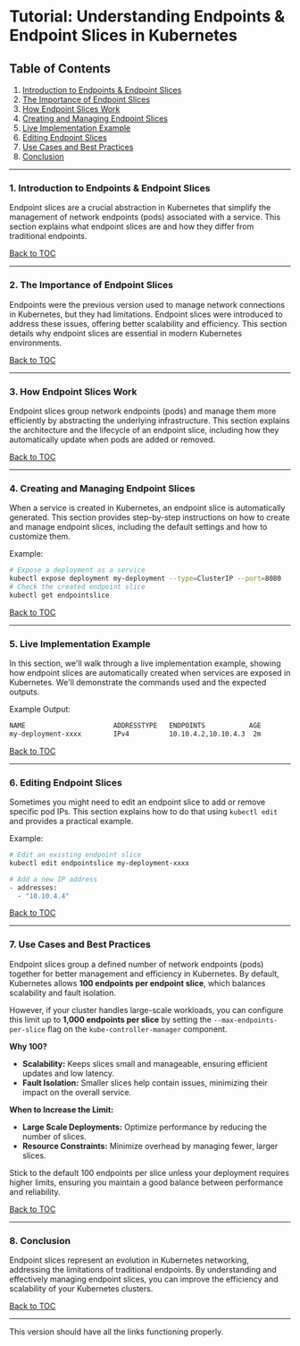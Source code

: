 # Tutorial: Understanding Endpoints & Endpoint Slices in Kubernetes

## Table of Contents

1. [Introduction to Endpoints & Endpoint Slices](#1-introduction-to-endpoints--endpoint-slices)
2. [The Importance of Endpoint Slices](#2-the-importance-of-endpoint-slices)
3. [How Endpoint Slices Work](#3-how-endpoint-slices-work)
4. [Creating and Managing Endpoint Slices](#4-creating-and-managing-endpoint-slices)
5. [Live Implementation Example](#5-live-implementation-example)
6. [Editing Endpoint Slices](#6-editing-endpoint-slices)
7. [Use Cases and Best Practices](#7-use-cases-and-best-practices)
8. [Conclusion](#8-conclusion)

---

### 1. Introduction to Endpoints & Endpoint Slices

Endpoint slices are a crucial abstraction in Kubernetes that simplify the management of network endpoints (pods) associated with a service. This section explains what endpoint slices are and how they differ from traditional endpoints.

[Back to TOC](#tutorial-understanding-endpoints--endpoint-slices-in-kubernetes)

---

### 2. The Importance of Endpoint Slices

Endpoints were the previous version used to manage network connections in Kubernetes, but they had limitations. Endpoint slices were introduced to address these issues, offering better scalability and efficiency. This section details why endpoint slices are essential in modern Kubernetes environments.

[Back to TOC](#tutorial-understanding-endpoints--endpoint-slices-in-kubernetes)

---

### 3. How Endpoint Slices Work

Endpoint slices group network endpoints (pods) and manage them more efficiently by abstracting the underlying infrastructure. This section explains the architecture and the lifecycle of an endpoint slice, including how they automatically update when pods are added or removed.

[Back to TOC](#tutorial-understanding-endpoints--endpoint-slices-in-kubernetes)

---

### 4. Creating and Managing Endpoint Slices

When a service is created in Kubernetes, an endpoint slice is automatically generated. This section provides step-by-step instructions on how to create and manage endpoint slices, including the default settings and how to customize them.

Example:
```bash
# Expose a deployment as a service
kubectl expose deployment my-deployment --type=ClusterIP --port=8080
# Check the created endpoint slice
kubectl get endpointslice
```

[Back to TOC](#tutorial-understanding-endpoints--endpoint-slices-in-kubernetes)

---

### 5. Live Implementation Example

In this section, we'll walk through a live implementation example, showing how endpoint slices are automatically created when services are exposed in Kubernetes. We'll demonstrate the commands used and the expected outputs.

Example Output:
```bash
NAME                      ADDRESSTYPE   ENDPOINTS           AGE
my-deployment-xxxx        IPv4          10.10.4.2,10.10.4.3  2m
```

[Back to TOC](#tutorial-understanding-endpoints--endpoint-slices-in-kubernetes)

---

### 6. Editing Endpoint Slices

Sometimes you might need to edit an endpoint slice to add or remove specific pod IPs. This section explains how to do that using `kubectl edit` and provides a practical example.

Example:
```bash
# Edit an existing endpoint slice
kubectl edit endpointslice my-deployment-xxxx

# Add a new IP address
- addresses:
  - "10.10.4.4"
```

[Back to TOC](#tutorial-understanding-endpoints--endpoint-slices-in-kubernetes)

---

### 7. Use Cases and Best Practices

Endpoint slices group a defined number of network endpoints (pods) together for better management and efficiency in Kubernetes. By default, Kubernetes allows **100 endpoints per endpoint slice**, which balances scalability and fault isolation.

However, if your cluster handles large-scale workloads, you can configure this limit up to **1,000 endpoints per slice** by setting the `--max-endpoints-per-slice` flag on the `kube-controller-manager` component. 

**Why 100?**
- **Scalability:** Keeps slices small and manageable, ensuring efficient updates and low latency.
- **Fault Isolation:** Smaller slices help contain issues, minimizing their impact on the overall service.

**When to Increase the Limit:**
- **Large Scale Deployments:** Optimize performance by reducing the number of slices.
- **Resource Constraints:** Minimize overhead by managing fewer, larger slices.

Stick to the default 100 endpoints per slice unless your deployment requires higher limits, ensuring you maintain a good balance between performance and reliability.

[Back to TOC](#tutorial-understanding-endpoints--endpoint-slices-in-kubernetes)

---

### 8. Conclusion

Endpoint slices represent an evolution in Kubernetes networking, addressing the limitations of traditional endpoints. By understanding and effectively managing endpoint slices, you can improve the efficiency and scalability of your Kubernetes clusters.

[Back to TOC](#tutorial-understanding-endpoints--endpoint-slices-in-kubernetes)

---

This version should have all the links functioning properly.
